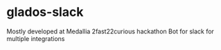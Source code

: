 # glados-slack
Mostly developed at Medallia 2fast22curious hackathon
Bot for slack for multiple integrations
